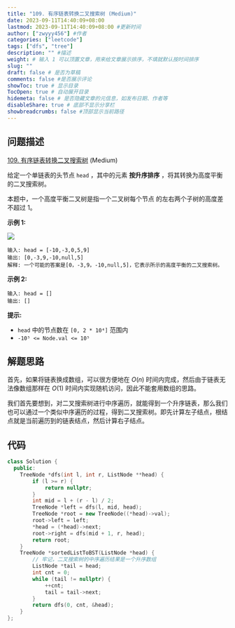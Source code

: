```yaml
---
title: "109. 有序链表转换二叉搜索树 (Medium)"
date: 2023-09-11T14:40:09+08:00
lastmod: 2023-09-11T14:40:09+08:00 #更新时间
author: ["zwyyy456"] #作者
categories: ["leetcode"]
tags: ["dfs", "tree"]
description: "" #描述
weight: # 输入 1 可以顶置文章，用来给文章展示排序，不填就默认按时间排序
slug: ""
draft: false # 是否为草稿
comments: false #是否展示评论
showToc: true # 显示目录
TocOpen: true # 自动展开目录
hidemeta: false # 是否隐藏文章的元信息，如发布日期、作者等
disableShare: true # 底部不显示分享栏
showbreadcrumbs: false #顶部显示当前路径
---
```

## 问题描述

[109. 有序链表转换二叉搜索树][link] (Medium)

[link]: https://leetcode.cn/problems/convert-sorted-list-to-binary-search-tree/

给定一个单链表的头节点  `head` ，其中的元素 **按升序排序** ，将其转换为高度平衡的二叉搜索树。

本题中，一个高度平衡二叉树是指一个二叉树每个节点 的左右两个子树的高度差不超过 1。

**示例 1:**

![](https://pic-upyun.zwyyy456.tech/smms/2023-12-26-065514.jpg)

```
输入: head = [-10,-3,0,5,9]
输出: [0,-3,9,-10,null,5]
解释: 一个可能的答案是[0，-3,9，-10,null,5]，它表示所示的高度平衡的二叉搜索树。
```

**示例 2:**

```
输入: head = []
输出: []
```

**提示:**

- `head` 中的节点数在 `[0, 2 * 10⁴]` 范围内
- `-10⁵ <= Node.val <= 10⁵`

## 解题思路

首先，如果将链表换成数组，可以很方便地在 $O(n)$ 时间内完成，然后由于链表无法像数组那样在 $O(1)$ 时间内实现随机访问，因此不能套用数组的思路。

我们首先要想到，对二叉搜索树进行中序遍历，就能得到一个升序链表，那么我们也可以通过一个类似中序遍历的过程，得到二叉搜索树。即先计算左子结点，根结点就是当前遍历到的链表结点，然后计算右子结点。

## 代码

```cpp
class Solution {
  public:
    TreeNode *dfs(int l, int r, ListNode **head) {
        if (l >= r) {
            return nullptr;
        }
        int mid = l + (r - l) / 2;
        TreeNode *left = dfs(l, mid, head);
        TreeNode *root = new TreeNode((*head)->val);
        root->left = left;
        *head = (*head)->next;
        root->right = dfs(mid + 1, r, head);
        return root;
    }
    TreeNode *sortedListToBST(ListNode *head) {
        // 牢记，二叉搜索树的中序遍历结果是一个升序数组
        ListNode *tail = head;
        int cnt = 0;
        while (tail != nullptr) {
            ++cnt;
            tail = tail->next;
        }
        return dfs(0, cnt, &head);
    }
};
```
